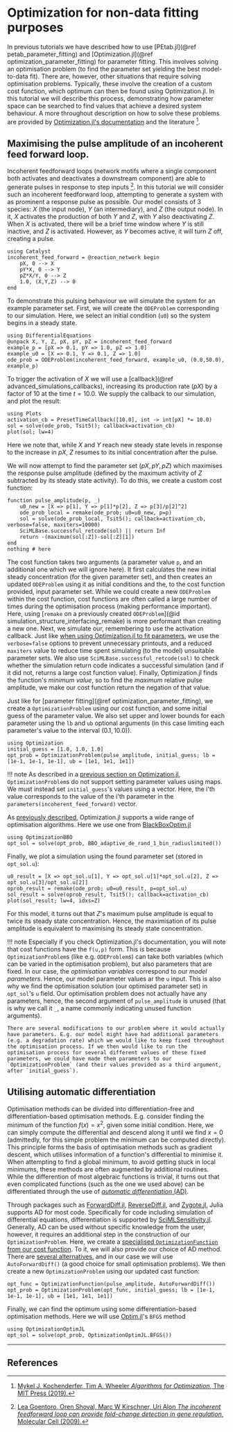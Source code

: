 # Optimization for non-data fitting purposes
In previous tutorials we have described how to use [PEtab.jl](@ref petab_parameter_fitting) and [Optimization.jl](@ref optimization_parameter_fitting) for parameter fitting. This involves solving an optimisation problem (to find the parameter set yielding the best model-to-data fit). There are, however, other situations that require solving optimisation problems. Typically, these involve the creation of a custom cost function, which optimum can then be found using Optimization.jl. In this tutorial we will describe this process, demonstrating how parameter space can be searched to find values that achieve a desired system behaviour. A more throughout description on how to solve these problems are provided by [Optimization.jl's documentation](https://docs.sciml.ai/Optimization/stable/) and the literature [^1]. 

## Maximising the pulse amplitude of an incoherent feed forward loop.
Incoherent feedforward loops (network motifs where a single component both activates and deactivates a downstream component) are able to generate pulses in response to step inputs [^2]. In this tutorial we will consider such an incoherent feedforward loop, attempting to generate a system with as prominent a response pulse as possible. Our model consists of 3 species: $X$ (the input node), $Y$ (an intermediary), and $Z$ (the output node). In it, $X$ activates the production of both $Y$ and $Z$, with $Y$ also deactivating $Z$. When $X$ is activated, there will be a brief time window where $Y$ is still inactive, and $Z$ is activated. However, as $Y$ becomes active, it will turn $Z$ off, creating a pulse.
```@example behaviour_optimization
using Catalyst
incoherent_feed_forward = @reaction_network begin
    pX, 0 --> X
    pY*X, 0 --> Y
    pZ*X/Y, 0 --> Z
    1.0, (X,Y,Z) --> 0
end
```
To demonstrate this pulsing behaviour we will simulate the system for an example parameter set. First, we will create the `ODEProblem` corresponding to our simulation. Here, we select an initial condition (`u0`) so the system begins in a steady state.
```@example behaviour_optimization
using DifferentialEquations
@unpack X, Y, Z, pX, pY, pZ = incoherent_feed_forward
example_p = [pX => 0.1, pY => 1.0, pZ => 1.0]
example_u0 = [X => 0.1, Y => 0.1, Z => 1.0]
ode_prob = ODEProblem(incoherent_feed_forward, example_u0, (0.0,50.0), example_p)
```
To trigger the activation of $X$ we will use a [callback](@ref advanced_simulations_callbacks), increasing its production rate ($pX$) by a factor of $10$ at the time $t=10.0$. We supply the callback to our simulation, and plot the result:
```@example behaviour_optimization
using Plots
activation_cb = PresetTimeCallback([10.0], int -> int[pX] *= 10.0)
sol = solve(ode_prob, Tsit5(); callback=activation_cb)
plot(sol; lw=4)
```
Here we note that, while $X$ and $Y$ reach new steady state levels in response to the increase in $pX$, $Z$ resumes to its initial concentration after the pulse.

We will now attempt to find the parameter set $(pX,pY,pZ)$ which maximises the response pulse amplitude (defined by the maximum activity of $Z$ subtracted by its steady state activity). To do this, we create a custom cost function:
```@example behaviour_optimization
function pulse_amplitude(p, _)
    u0_new = [X => p[1], Y => p[1]*p[2], Z => p[3]/p[2]^2]
    ode_prob_local = remake(ode_prob; u0=u0_new, p=p)
    sol = solve(ode_prob_local, Tsit5(); callback=activation_cb, verbose=false, maxiters=10000)
    SciMLBase.successful_retcode(sol) || return Inf
    return -(maximum(sol[:Z])-sol[:Z][1])
end
nothing # here
```
The cost function takes two arguments (a parameter value `p`, and an additional one which we will ignore here). It first calculates the new initial steady concentration (for the given parameter set), and then creates an updated `ODEProblem` using it as initial conditions and the, to the cost function provided, input parameter set. While we could create a new `ODEProblem` within the cost function, cost functions are often called a large number of times during the optimisation process (making performance important). Here, using [`remake` on a previously created `ODEProblem`](@id simulation_structure_interfacing_remake) is more performant than creating a new one. Next, we simulate our, remembering to use the activation callback. Just like [when using Optimization.jl to fit parameters](), we use the `verbose=false` options to prevent unnecessary printouts, and a reduced `maxiters` value to reduce time spent simulating (to the model) unsuitable parameter sets. We also use `SciMLBase.successful_retcode(sol)` to check whether the simulation return code indicates a successful simulation (and if it did not, returns a large cost function value). Finally, Optimization.jl finds the function's *minimum value*, so to find the *maximum* relative pulse amplitude, we make our cost function return the negation of that value.

Just like for [parameter fitting](@ref optimization_parameter_fitting), we create a `OptimizationProblem` using our cost function, and some initial guess of the parameter value. We also set upper and lower bounds for each parameter using the `lb` and `ub` optional arguments (in this case limiting each parameter's value to the interval $(0.1,10.0)$).
```@example behaviour_optimization
using Optimization
initial_guess = [1.0, 1.0, 1.0]
opt_prob = OptimizationProblem(pulse_amplitude, initial_guess; lb = [1e-1, 1e-1, 1e-1], ub = [1e1, 1e1, 1e1])
```
!!! note
    As described in a [previous section on Optimization.jl](), `OptimizationProblem`s do not support setting parameter values using maps. We must instead set `initial_guess`'s values using a vector. Here, the i'th value corresponds to the value of the i'th parameter in the `parameters(incoherent_feed_forward)` vector.

As [previously described](), Optimization.jl supports a wide range of optimisation algorithms. Here we use one from [BlackBoxOptim.jl](https://github.com/robertfeldt/BlackBoxOptim.jl)
```@example behaviour_optimization
using OptimizationBBO
opt_sol = solve(opt_prob, BBO_adaptive_de_rand_1_bin_radiuslimited())
```
Finally, we plot a simulation using the found parameter set (stored in `opt_sol.u`):
```@example behaviour_optimization
u0_result = [X => opt_sol.u[1], Y => opt_sol.u[1]*opt_sol.u[2], Z => opt_sol.u[3]/opt_sol.u[2]]
oprob_result = remake(ode_prob; u0=u0_result, p=opt_sol.u)
sol_result = solve(oprob_result, Tsit5(); callback=activation_cb)
plot(sol_result; lw=4, idxs=Z)
```
For this model, it turns out that $Z$'s maximum pulse amplitude is equal to twice its steady state concentration. Hence, the maximisation of its pulse amplitude is equivalent to maximising its steady state concentration.

!!! note
    Especially if you check Optimization.jl's documentation, you will note that cost functions have the `f(u,p)` form. This is because `OptimizationProblem`s (like e.g. `ODEProblem`s) can take both variables (which can be varied in the optimisation problem), but also parameters that are fixed. In our case, the *optimisation variables* correspond to our *model parameters*. Hence, our model parameter values ar the `u` input. This is also why we find the optimisation solution (our optimised parameter set) in `opt_sol`'s `u` field. Our optimisation problem does not actually have any parameters, hence, the second argument of `pulse_amplitude` is unused (that is why we call it `_`, a name commonly indicating unused function arguments). 
    
    There are several modifications to our problem where it would actually have parameters. E.g. our model might have had additional parameters (e.g. a degradation rate) which we would like to keep fixed throughout the optimisation process. If we then would like to run the optimisation process for several different values of these fixed parameters, we could have made them parameters to our `OptimizationProblem` (and their values provided as a third argument, after `initial_guess`).

## Utilising automatic differentiation
Optimisation methods can be divided into differentiation-free and differentiation-based optimisation methods. E.g. consider finding the minimum of the function $f(x) = x^2$, given some initial condition. Here, we can simply compute the differential and descend along it until we find $x=0$ (admittedly, for this simple problem the minimum can be computed directly). This principle forms the basis of optimisation methods such as gradient descent, which utilises information of a function's differential to minimise it. When attempting to find a global minimum, to avoid getting stuck in local minimums, these methods are often augmented by additional routines. While the differention of most algebraic functions is trivial, it turns out that even complicated functions (such as the one we used above) can be differentiated through the use of [*automatic differentiation* (AD)](https://en.wikipedia.org/wiki/Automatic_differentiation).

Through packages such as [ForwardDiff.jl](https://github.com/JuliaDiff/ForwardDiff.jl), [ReverseDiff.jl](https://github.com/JuliaDiff/ReverseDiff.jl), and [Zygote.jl](https://github.com/FluxML/Zygote.jl), Julia supports AD for most code. Specifically for code including simulation of differential equations, differentiation is supported by [SciMLSensitivity.jl](https://github.com/SciML/SciMLSensitivity.jl). Generally, AD can be used without specific knowledge from the user, however, it requires an additional step in the construction of our `OptimizationProblem`. Here, we create a [specialised `OptimizationFunction` from our cost function](https://docs.sciml.ai/Optimization/stable/API/optimization_function/#optfunction). To it, we will also provide our choice of AD method. There are [several alternatives](https://docs.sciml.ai/Optimization/stable/API/optimization_function/#Automatic-Differentiation-Construction-Choice-Recommendations), and in our case we will use `AutoForwardDiff()` (a good choice for small optimisation problems). We then create a new `OptimizationProblem` using our updated cast function:
```@example behaviour_optimization
opt_func = OptimizationFunction(pulse_amplitude, AutoForwardDiff())
opt_prob = OptimizationProblem(opt_func, initial_guess; lb = [1e-1, 1e-1, 1e-1], ub = [1e1, 1e1, 1e1])
``` 
Finally, we can find the optimum using some differentiation-based optimisation methods. Here we will use [Optim.jl](https://github.com/JuliaNLSolvers/Optim.jl)'s `BFGS` method 
```@example behaviour_optimization
using OptimizationOptimJL
opt_sol = solve(opt_prob, OptimizationOptimJL.BFGS())
``` 

---
## References
[^1]: [Mykel J. Kochenderfer, Tim A. Wheeler *Algorithms for Optimization*, The MIT Press (2019).](https://algorithmsbook.com/optimization/files/optimization.pdf)
[^2]: [Lea Goentoro, Oren Shoval, Marc W Kirschner, Uri Alon *The incoherent feedforward loop can provide fold-change detection in gene regulation*, Molecular Cell (2009).](https://www.ncbi.nlm.nih.gov/pmc/articles/PMC2896310/)